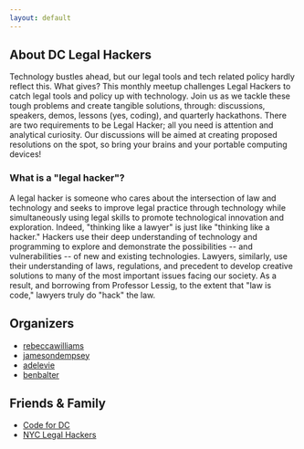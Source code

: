 ```yaml
---
layout: default
---
```


## About DC Legal Hackers

Technology bustles ahead, but our legal tools and tech related policy hardly reflect this. What gives? This monthly meetup challenges Legal Hackers to catch legal tools and policy up with technology. Join us as we tackle these tough problems and create tangible solutions, through: discussions, speakers, demos, lessons (yes, coding), and quarterly hackathons. There are two requirements to be Legal Hacker; all you need is attention and analytical curiosity. Our discussions will be aimed at creating proposed resolutions on the spot, so bring your brains and your portable computing devices!

### What is a "legal hacker"?

A legal hacker is someone who cares about the intersection of law and technology and seeks to improve legal practice through technology while simultaneously using legal skills to promote technological innovation and exploration. Indeed, "thinking like a lawyer" is just like "thinking like a hacker." Hackers use their deep understanding of technology and programming to explore and demonstrate the possibilities -- and vulnerabilities -- of new and existing technologies. Lawyers, similarly, use their understanding of laws, regulations, and precedent to develop creative solutions to many of the most important issues facing our society. As a result, and borrowing from Professor Lessig, to the extent that "law is code," lawyers truly do "hack" the law.  

## Organizers

* [rebeccawilliams](http://github.com/rebeccawilliams)
* [jamesondempsey](http://github.com/jamesondempsey)
* [adelevie](http://github.com/adelevie)
* [benbalter](http://github.com/benbalter)

## Friends & Family 

* [Code for DC](http://www.codefordc.org)
* [NYC Legal Hackers](http://www.legalhackers.org)
